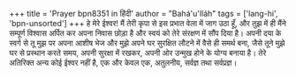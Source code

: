 +++
title = 'Prayer bpn8351 in हिंदी'
author = "Bahá'u'lláh"
tags = ['lang-hi', 'bpn-unsorted']
+++
हे मेरे ईश्वर! मैं तेरी कृपा से इस प्रभात वेला में जाग उठा हूँ, और तुझ में ही मैंने सम्पूर्ण विश्वास अर्पित कर अपना निवास छोड़ा है और स्वयं को तेरे संरक्षण में सौंप दिया है। अपनी दया के स्वर्ग से तू मुझ पर अपना आशीष भेज और मुझे अपने घर सुरक्षित लौटने में वैसे ही समर्थ बना, जैसे तूने मुझे घर से प्रस्थान करते समय, अपनी सुरक्षा में रखकर, अपनी ओर उन्मुख होने के योग्य बनाया है। तेरे अतिरिक्त अन्य कोई ईश्वर नहीं है, एक और केवल एक, अतुलनीय, सर्वज्ञ तथा सर्वप्रज्ञ।
